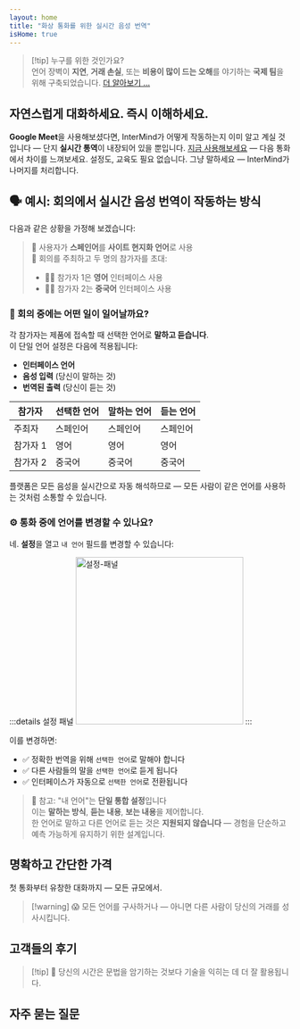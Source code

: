 ```yaml
---
layout: home
title: "화상 통화를 위한 실시간 음성 번역"
isHome: true
---
```


<!-- title: "동시 통역으로 구동되는 화상 통화" -->
<!-- text="화상 통화에서 실시간 음성 번역 — **지연 없음**, **거래 손실 없음**, **언어 장벽 없음**." -->

<HeroSection
  title="**모든** 언어로 만나세요"
  :typingSpeed="5"
  text="**화상 통화**에서 실시간 음성 번역 — 빠르고, 명확하며, 경계 없는 소통.">

  <NavButton buttonLabel="작동 방식" buttonClass="brand" to="/#HowItWorks" />
  <AuthButton text="시작하기" buttonClass="alt" eventName="im_get_started_attempt"/>
</HeroSection>

<span id="1"></span>
<FeatureBlock :card="{
  title: '번역 ≠ 이해. 다음 단계는 이것입니다.',
  details: '언어에 관계없이, 당신의 목소리는 같은 언어를 사용하는 것처럼 들리고 이해됩니다.',
    items: [
      '✧ [실시간으로](./product/overview/how-it-works) 자연스럽게, 자막이나 지연 없이.',
      '✧ AI 기반 통역이 어조, 의도, 업계별 전문 용어를 포착합니다.',
    ],
  link: './product/overview/what-is-intermind',
  src: {
    light: '/media-kit/animals-cartoon-3-2.png',
    dark: '/1d.png',
  },
  inversion: false
}" />

<span id="2"></span>
<FeatureBlock :card="{
    title: '회의 속의 마음',
    details: 'InterMind는 모든 다국어 통화를 명확하고 검색 가능한 지식으로 변환합니다.',
    items: [
      '✧ **무엇이든 물어보세요** — AI가 **회의 전반에서** 답변을 찾습니다.',
      '✧ 작업, 담당자, 마감일을 자동으로 추출합니다.',
      '✧ 핵심 사항을 모든 언어로 즉시 요약합니다.',
    ],
    link: './product/overview/how-it-works#🧩-deep-memory-deep-understanding',
    src: {
      light: '/2l.png',
      dark: '/2d.png',
    },
    inversion: true
  }" />

<span id="3"></span>
<FeatureBlock :card="{
    title: '진지한 회의를 위해 구축됨 — 단순한 대화가 아닌',
    details: 'InterMind는 가벼운 애드온이나 플러그인이 아닌 [전문급 화상 회의 플랫폼](./product/overview/video-meeting-platform)입니다.',
    items: [
      '✧ 1080p 해상도, 스마트 노이즈 억제, 일정 관리, 중재, 화면 공유, 녹화, 자막, 참가자 채팅 및 캘린더 통합 — 모든 것이 내장되어 **바로 사용 가능**합니다.',
    ],
    link: './product/overview/video-meeting-platform',
    src: {
      light: '/3l.mp4',
      dark: '/3d.mp4',
    },
    inversion: false
  }" />

<span id="4"></span>
<FeatureBlock
  :card="{
    title: '중요한 곳의 개인정보 보호',
    details:
      'InterMind는 신뢰가 중요한 대화를 위해 구축되었습니다 — 개인정보 보호와 통제가 가장 중요한 곳에서.',
    items: [
      '✧ [개인정보 보호 구역](./product/overview/privacy-architecture) — EU, US, SE Asia',
      '✧ **데이터 훈련 제로**. 제3자 접근 없음.'
    ],
    link: './product/overview/privacy-architecture',
    src: {
      light: '/4l.png',
      dark: '/4d.png',
    },
    inversion: true
  }"
/>

> [!tip] 누구를 위한 것인가요?  
> 언어 장벽이 **지연**, **거래 손실**, 또는 **비용이 많이 드는 오해**를 야기하는 **국제 팀**을 위해 구축되었습니다. [더 알아보기 ...](./product/overview/markets)

<span id="HowItWorks"></span>

## 자연스럽게 대화하세요. 즉시 이해하세요.

**Google Meet**을 사용해보셨다면, InterMind가 어떻게 작동하는지 이미 알고 계실 것입니다 — 단지 **실시간 통역**이 내장되어 있을 뿐입니다. [지금 사용해보세요](#Pricing) — 다음 통화에서 차이를 느껴보세요. 설정도, 교육도 필요 없습니다. 그냥 말하세요 — InterMind가 나머지를 처리합니다.

<FeatureCards :features="[
  {
    title: '**무료로 가입하기**',
    details: '몇 초 만에 시작하세요 — 신용카드 필요 없습니다.',
    icon: {
      light: '/signUp.png',
      dark: '/signUp.png',
    }
  },
  {
    title: '**회의 시작하기**',
    details: '회의를 생성하거나 캘린더에 예약하세요. 다운로드나 설치가 필요 없습니다.',
    icon: {
      light: '/start.png',
      dark: '/start.png',
    }
  },
  {
    title: '**게스트 초대하기**',
    details: '링크를 공유하세요 — 게스트는 클릭만 하면 참여할 수 있습니다. 언어 설정이 필요 없습니다.',
    link: '/uae-business/company-registration/accounting-legal',
    icon: {
      light: '/invite.png',
      dark: '/invite.png',
    }
  },
  {
    title: '**모국어로 대화하기**',
    items: [
      '모든 사람이 자신의 모국어로 대화합니다', 
      '모든 사람이 상대방의 말을 즉시 통역되어 듣습니다'
    ],
    icon: {
      light: '/meeting.png',
      dark: '/meeting.png',
    }
  },
]" />

<span id="Example"></span>

## 🗣️ 예시: 회의에서 실시간 음성 번역이 작동하는 방식

다음과 같은 상황을 가정해 보겠습니다:

> 🔹 사용자가 **스페인어**를 **사이트 현지화 언어**로 사용  
> 🔹 회의를 주최하고 두 명의 참가자를 초대:
>
> - 🧑‍💼 참가자 1은 **영어** 인터페이스 사용
> - 👩‍💻 참가자 2는 **중국어** 인터페이스 사용

### 🔄 회의 중에는 어떤 일이 일어날까요?

각 참가자는 제품에 접속할 때 선택한 언어로 **말하고 듣습니다**.  
이 단일 언어 설정은 다음에 적용됩니다:

- **인터페이스 언어**
- **음성 입력** (당신이 말하는 것)
- **번역된 출력** (당신이 듣는 것)

| 참가자    | 선택한 언어 | 말하는 언어 | 듣는 언어 |
| --------- | ----------- | ----------- | --------- |
| 주최자    | 스페인어    | 스페인어    | 스페인어  |
| 참가자 1  | 영어        | 영어        | 영어      |
| 참가자 2  | 중국어      | 중국어      | 중국어    |

플랫폼은 모든 음성을 실시간으로 자동 해석하므로 — 모든 사람이 같은 언어를 사용하는 것처럼 소통할 수 있습니다.

### ⚙️ 통화 중에 언어를 변경할 수 있나요?

네. **설정**을 열고 `내 언어` 필드를 변경할 수 있습니다:

:::details 설정 패널
<img src="/settings.png" alt="설정-패널" width="300px" />
:::

이를 변경하면:

- ✅ 정확한 번역을 위해 `선택한 언어`로 말해야 합니다
- ✅ 다른 사람들의 말을 `선택한 언어`로 듣게 됩니다
- ✅ 인터페이스가 자동으로 `선택한 언어`로 전환됩니다

> 📌 참고: "내 언어"는 **단일 통합 설정**입니다  
> 이는 **말하는 방식**, **듣는 내용**, **보는 내용**을 제어합니다.  
> 한 언어로 말하고 다른 언어로 듣는 것은 **지원되지 않습니다** — 경험을 단순하고 예측 가능하게 유지하기 위한 설계입니다.

<span id="Pricing"></span>

## 명확하고 간단한 가격

첫 통화부터 유창한 대화까지 — 모든 규모에서.

<PricingPlans :plans="[
  {
    title: '**베이직** &nbsp 1명',
    price: '**무료**',
    details: '신용카드 불필요',
    items: [
      '**25**개 회의',
      '**100**명 참가자 화상 회의 [💬](#3)',
      '사용자당 **30** GB 공유 저장소',
      '모든 회의 검색 [💬](#2)',
      '동시 통역 [💬](#1)',
    ],
  },
  {
    title: '**프로**  &nbsp 1-99명',
    price: '**$20** /월/사용자, 연간 결제',
    details: '또는 월간 결제 시 $25',
    items: [
      '**무제한** 회의',
      '**150**명 참가자 화상 회의 [💬](#3)',
      '사용자당 **2** TB 공유 저장소',
      '모든 회의 검색 [💬](#2)',
      '동시 통역 [💬](#1)',
    ],
  },
  {
    title: '**비즈니스** &nbsp 100명 이상',
    price: '**맞춤형 가격**',
    details: '개인정보 보호를 위해 구축',
    items: [
      '**무제한** 회의',
      '**500**명 참가자 화상 회의 [💬](#3)',
      '사용자당 **5** TB 공유 저장소',
      '모든 회의 검색 [💬](#2)',
      '동시 통역 [💬](#1)',
      '**프라이버시 존** [💬](#4)',
    ],
  }
]">
<AuthButton text="무료로 체험하기" buttonClass="brand" eventName="im_try_it_attempt"/>
<AuthButton text="지금 구매" buttonClass="alt" mode="checkout" eventName="im_buy_now_attempt"/>
<ContactFormModalNav buttonText="팀과 상담하기" buttonClass="alt"/>
</PricingPlans>

> [!warning] 😱 모든 언어를 구사하거나 — 아니면 다른 사람이 당신의 거래를 성사시킵니다.

<span id="Testimonials"></span>

## 고객들의 후기

<AutoScrollTestimonials testimonialsUrl="/testimonials.json"/>

> [!tip] 🥇 당신의 시간은 문법을 암기하는 것보다 기술을 익히는 데 더 잘 활용됩니다.

<span id="FAQ"></span>

## 자주 묻는 질문

<AccordionGroup :items="
[
  {
    q: 'InterMind는 어떤 언어의 통역을 지원하나요?',
    a: 'InterMind는 다음 19개 언어로 **실시간 통역**을 지원합니다:<br><br>- العربية (ar) – 아랍어<br>- Čeština (cs) – 체코어<br>- Deutsch (de) – 독일어<br>- English (en) – 영어<br>- Español (es) – 스페인어<br>- Français (fr) – 프랑스어<br>- हिन्दी (hi) – 힌디어<br>- Magyar (hu) – 헝가리어<br>- Italiano (it) – 이탈리아어<br>- 日本語 (ja) – 일본어<br>- 한국어 (ko) – 한국어<br>- Nederlands (nl) – 네덜란드어<br>- Polski (pl) – 폴란드어<br>- Português (pt) – 포르투갈어<br>- Русский (ru) – 러시아어<br>- Türkçe (tr) – 터키어<br>- 中文 (zh) – 중국어<br><br>저희는 지속적으로 이 목록을 확장하고 있으며, 주요 릴리스마다 새로운 언어가 추가됩니다.'
  },
  {
    q: '라이선스 사용자와 참가자는 무엇인가요?',
    a: '*라이선스 사용자*는 무료 또는 유료 회의 라이선스를 보유하고 있으며 플랜 한도 내에서 회의를 예약할 수 있습니다. *참가자*는 초대받은 사람들로, 참여하기 위해 **계정이나 라이선스가 필요하지 않으며** 어떤 기기에서든 **무료로** 연결할 수 있습니다.'
  },
  {
    q: '한 개의 InterMind 라이선스로 몇 명이 사용할 수 있나요?',
    a: '각 *라이선스 사용자*는 **무제한 회의**를 주최할 수 있습니다. 여러 팀원이 동시에 회의를 주최해야 하는 경우, 각자 자신만의 라이선스가 필요합니다.'
  },
  {
    q: '회의의 최대 지속 시간은 얼마나 되나요?',
    a: '모든 플랜에서 회의는 최대 **24시간**까지 진행할 수 있습니다.'
  },
  {
    q: '주최할 수 있는 회의 수에 제한이 있나요?',
    a: '*Free Basic* 플랜에는 **25회의 무료 회의**가 포함됩니다. *Pro*와 *Business* 플랜은 더 많은 참가자와 제어 기능으로 무제한 회의를 제공합니다.'
  },
  {
    q: 'InterMind는 데이터 개인정보 보호와 보안을 어떻게 보장하나요?',
    a: 'InterMind는 **설계부터 개인정보를 보호**합니다. 모든 데이터는 선택한 **개인정보 보호 구역** — _EU_, _US_, 또는 _Asia_ 내에서 처리되고 저장됩니다. 저희는 [**GDPR**](https://gdpr.eu), [**CCPA**](https://oag.ca.gov/privacy/ccpa), UAE PDPL을 준수하며, **귀하의 콘텐츠를 절대** 훈련이나 제3자 접근에 사용하지 않습니다. 고급 [개인정보 보호 구역 제어](./product/overview/privacy-architecture)는 **Business** 플랜에서 이용할 수 있습니다.'
  },
  {
    q: '플랜을 구매하기 전에 InterMind를 체험해볼 수 있나요?',
    a: '물론입니다. *Free Basic* 플랜은 **25회의 무료 회의**와 함께 **동시 통역** 및 **회의 검색**을 포함한 핵심 기능에 완전히 액세스할 수 있습니다. 신용카드는 필요하지 않습니다. 언제든지 업그레이드할 수 있습니다.'
  },
  {
    q: '도움이나 지원이 필요하면 어떻게 하나요?',
    a: '[도움말 센터](./resources/help)를 통해 지원을 받을 수 있습니다. *Business* 사용자는 전담 연락처를 통한 **우선 지원**을 받습니다.'
  },
  {
    q: '구독을 어떻게 관리하나요(업그레이드, 다운그레이드 또는 취소)?',
    a: '**계정 설정**을 통해 언제든지 플랜을 변경할 수 있습니다. 변경사항은 **즉시** 적용됩니다. 취소의 경우, *월간 플랜*은 청구 주기 말에 취소됩니다. *연간 플랜*은 **비례 환불**로 취소할 수 있습니다.'
  },
  {
    q: 'InterMind를 웨비나나 대규모 이벤트에 사용할 수 있나요?',
    a: '네. *Pro*와 *Business* 플랜은 **대규모 회의와 웨비나**에 이상적이며, *Business*에서는 최대 **500명의 참가자**를 지원합니다.'
  },
]
"/>

<HomeFooter :columns="[
  {
    title: '제품',
    links: [
      { text: '개요', link: './product/overview/what-is-intermind' },
      { text: '시작하기', link: './product/guide/getting-started' },
      { text: '고객 후기', link: '#testimonials' },
      { text: '가격', link: '#Pricing' },
    ]
  },
  {
    title: '지원',
    links: [
      { text: '지원 받기', link: './resources/help' },
      { text: 'FAQ', link: '#FAQ' },
      { text: '서비스 상태', link: 'https://status.mind.com/' },
      { text: '개인정보 처리방침', link: './resources/company/Privacy-Policy' },
      { text: 'AI 법적 가이드', link: './resources/company/Legal-Regulations-for-AI-Services' },
      // { text: 'Privacy Settings', link: '#' },
    ]
  },
  {
    title: '리소스',
    links: [
      // { text: 'Blog', link: './blog' },
      { text: '브랜드 자료', link: './resources/media-kit' },
      { text: 'AI API / LLM 문서', link: 'https://mind.com/llms-full.txt' },
    ]
  },
  {
    title: '회사',
    links: [
      { text: '소개', link: './resources/company/about' },
      { text: '팀', link: './resources/company/team' },
      // { text: 'Careers', link: './resources/company/careers' },
      { text: '연락처', link: './resources/company/contacts' }
    ]
  },
]" />